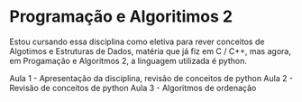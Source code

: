 # Programação e Algoritimos 2

Estou cursando essa disciplina como eletiva para rever conceitos de Algotimos e Estruturas de Dados, matéria que já fiz em C / C++, mas agora, em Progamação e Algoritmos 2, a linguagem utilizada é python.

Aula 1 - Apresentação da disciplina, revisão de conceitos de python
Aula 2 - Revisão de conceitos de python
Aula 3 - Algoritmos de ordenação